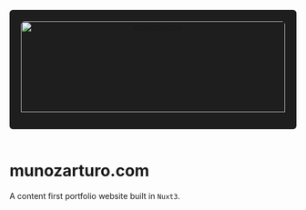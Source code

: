 <br>

<div align="center" style="background-color: #1e1e1e; border-radius: 6px; padding: 20px; max-width: 100%;">
  <img src="https://www.munozarturo.com/assets/munozarturo/logo.svg" alt="munozarturo" style="width: 100%; height: auto; max-height: 160px; border-radius: 6px; padding-bottom: 10px">
</div>

<br>

<!-- omit from toc -->
# munozarturo.com

A content first portfolio website built in `Nuxt3`.
